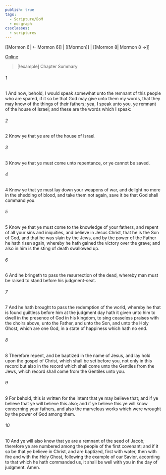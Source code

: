 ```yaml
---
publish: true
tags:
  - Scripture/BoM
  - no-graph
cssclasses:
  - scriptures
---
```

[[Mormon 6| ← Mormon 6]] | [[Mormon]] | [[Mormon 8| Mormon 8 →]]

[Online](https://churchofjesuschrist.org/study/scriptures/bofm/morm/7?lang=eng)

>[!example] Chapter Summary
>
###### 1
1 And now, behold, I would speak somewhat unto the remnant of this people who are spared, if it so be that God may give unto them my words, that they may know of the things of their fathers; yea, I speak unto you, ye remnant of the house of Israel; and these are the words which I speak:
###### 2
2 Know ye that ye are of the house of Israel.
###### 3
3 Know ye that ye must come unto repentance, or ye cannot be saved.
###### 4
4 Know ye that ye must lay down your weapons of war, and delight no more in the shedding of blood, and take them not again, save it be that God shall command you.
###### 5
5 Know ye that ye must come to the knowledge of your fathers, and repent of all your sins and iniquities, and believe in Jesus Christ, that he is the Son of God, and that he was slain by the Jews, and by the power of the Father he hath risen again, whereby he hath gained the victory over the grave; and also in him is the sting of death swallowed up.
###### 6
6 And he bringeth to pass the resurrection of the dead, whereby man must be raised to stand before his judgment-seat.
###### 7
7 And he hath brought to pass the redemption of the world, whereby he that is found guiltless before him at the judgment day hath it given unto him to dwell in the presence of God in his kingdom, to sing ceaseless praises with the choirs above, unto the Father, and unto the Son, and unto the Holy Ghost, which are one God, in a state of happiness which hath no end.
###### 8
8 Therefore repent, and be baptized in the name of Jesus, and lay hold upon the gospel of Christ, which shall be set before you, not only in this record but also in the record which shall come unto the Gentiles from the Jews, which record shall come from the Gentiles unto you.
###### 9
9 For behold, this is written for the intent that ye may believe that; and if ye believe that ye will believe this also; and if ye believe this ye will know concerning your fathers, and also the marvelous works which were wrought by the power of God among them.
###### 10
10 And ye will also know that ye are a remnant of the seed of Jacob; therefore ye are numbered among the people of the first covenant; and if it so be that ye believe in Christ, and are baptized, first with water, then with fire and with the Holy Ghost, following the example of our Savior, according to that which he hath commanded us, it shall be well with you in the day of judgment. Amen.



